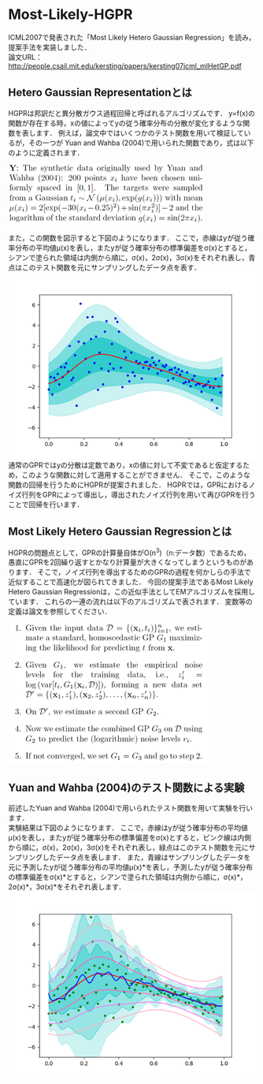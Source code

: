 # Most-Likely-HGPR  
ICML2007で発表された「Most Likely Hetero Gaussian Regression」を読み，提案手法を実装しました．  
論文URL：http://people.csail.mit.edu/kersting/papers/kersting07icml_mlHetGP.pdf  

## Hetero Gaussian Representationとは  
HGPRは邦訳だと異分散ガウス過程回帰と呼ばれるアルゴリズムです．
y=f(x)の関数が存在する時，xの値によってyの従う確率分布の分散が変化するような関数を表します．
例えば，論文中ではいくつかのテスト関数を用いて検証しているが，その一つが Yuan and Wahba (2004)で用いられた関数であり，式は以下のように定義されます．  
  
![Yuan_and_Wahba](https://github.com/sylvesterml/Most-Likely-HGPR/blob/master/pictures/Yuan_and_Wahba.png)  
  
また，この関数を図示すると下図のようになります．
ここで，赤線はyが従う確率分布の平均値μ(x)を表し，またyが従う確率分布の標準偏差をσ(x)とすると，シアンで塗られた領域は内側から順に，σ(x)，2σ(x)，3σ(x)をそれぞれ表し，青点はこのテスト関数を元にサンプリングしたデータ点を表す．  
![train](https://github.com/sylvesterml/Most-Likely-HGPR/blob/master/pictures/train.png)  
通常のGPRではyの分散は定数であり，xの値に対して不変であると仮定するため，このような関数に対して適用することができません．
そこで，このような関数の回帰を行うためにHGPRが提案されました．
HGPRでは，GPRにおけるノイズ行列をGPRによって導出し，導出されたノイズ行列を用いて再びGPRを行うことで回帰を行います．  

## Most Likely Hetero Gaussian Regressionとは  
HGPRの問題点として，GPRの計算量自体がO(n<sup>3</sup>)（n:データ数）であるため，愚直にGPRを2回繰り返すとかなり計算量が大きくなってしまうというものがあります．
そこで，ノイズ行列を導出するためのGPRの過程を何かしらの手法で近似することで高速化が図られてきました．
今回の提案手法であるMost Likely Hetero Gaussian Regressionは，この近似手法としてEMアルゴリズムを採用しています．
これらの一連の流れは以下のアルゴリズムで表されます．
変数等の定義は論文を参照してください．  
  
![hgpr_algorithm](https://github.com/sylvesterml/Most-Likely-HGPR/blob/master/pictures/hgpr_algorithm.png)  
  

## Yuan and Wahba (2004)のテスト関数による実験  
前述したYuan and Wahba (2004)で用いられたテスト関数を用いて実験を行います．  
実験結果は下図のようになります．
ここで，赤線はyが従う確率分布の平均値μ(x)を表し，またyが従う確率分布の標準偏差をσ(x)とすると，ピンク線は内側から順に，σ(x)，2σ(x)，3σ(x)をそれぞれ表し，緑点はこのテスト関数を元にサンプリングしたデータ点を表します． 
また，青線はサンプリングしたデータを元に予測したyが従う確率分布の平均値μ(x)\*を表し，予測したyが従う確率分布の標準偏差をσ(x)\*とすると，シアンで塗られた領域は内側から順に，σ(x)\*，2σ(x)\*，3σ(x)\*をそれぞれ表します．  
![hgpr_result](https://github.com/sylvesterml/Most-Likely-HGPR/blob/master/pictures/Yuan_Wahba_data30.png)  
